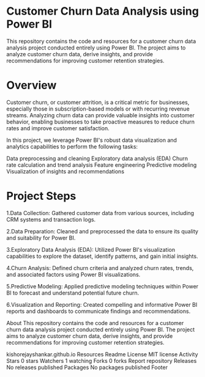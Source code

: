 # Customer Churn Data Analysis using Power BI
This repository contains the code and resources for a customer churn data analysis project conducted entirely using Power BI.  The project aims to analyze customer churn data, derive insights, and provide recommendations for improving customer retention strategies.

# Overview
Customer churn, or customer attrition, is a critical metric for businesses, especially those in subscription-based models or with recurring revenue streams. Analyzing churn data can provide valuable insights into customer behavior, enabling businesses to take proactive measures to reduce churn rates and improve customer satisfaction.

In this project, we leverage Power BI's robust data visualization and analytics capabilities to perform the following tasks:

Data preprocessing and cleaning
Exploratory data analysis (EDA)
Churn rate calculation and trend analysis
Feature engineering
Predictive modeling
Visualization of insights and recommendations
# Project Steps
 1.Data Collection: Gathered customer data from various sources, including CRM systems and transaction logs.

 2.Data Preparation: Cleaned and preprocessed the data to ensure its quality and suitability for Power BI.

 3.Exploratory Data Analysis (EDA): Utilized Power BI's visualization capabilities to explore the dataset, identify patterns, and gain initial insights.

 4.Churn Analysis: Defined churn criteria and analyzed churn rates, trends, and associated factors using Power BI visualizations.

 5.Predictive Modeling: Applied predictive modeling techniques within Power BI to forecast and understand potential future churn.

 6.Visualization and Reporting: Created compelling and informative Power BI reports and dashboards to communicate findings and recommendations.

About
This repository contains the code and resources for a customer churn data analysis project conducted entirely using Power BI. The project aims to analyze customer churn data, derive insights, and provide recommendations for improving customer retention strategies.

kishorejayshankar.github.io
Resources
 Readme
License
 MIT license
 Activity
Stars
 0 stars
Watchers
 1 watching
Forks
 0 forks
Report repository
Releases
No releases published
Packages
No packages published
Footer
